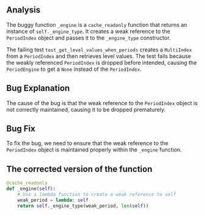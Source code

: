 ## Analysis
The buggy function `_engine` is a `cache_readonly` function that returns an instance of `self._engine_type`. It creates a weak reference to the `PeriodIndex` object and passes it to the `_engine_type` constructor.

The failing test `test_get_level_values_when_periods` creates a `MultiIndex` from a `PeriodIndex` and then retrieves level values. The test fails because the weakly referenced `PeriodIndex` is dropped before intended, causing the `PeriodEngine` to get a `None` instead of the `PeriodIndex`.

## Bug Explanation
The cause of the bug is that the weak reference to the `PeriodIndex` object is not correctly maintained, causing it to be dropped prematurely.

## Bug Fix
To fix the bug, we need to ensure that the weak reference to the `PeriodIndex` object is maintained properly within the `_engine` function.

## The corrected version of the function
```python
@cache_readonly
def _engine(self):
    # Use a lambda function to create a weak reference to self
    weak_period = lambda: self
    return self._engine_type(weak_period, len(self))
```
